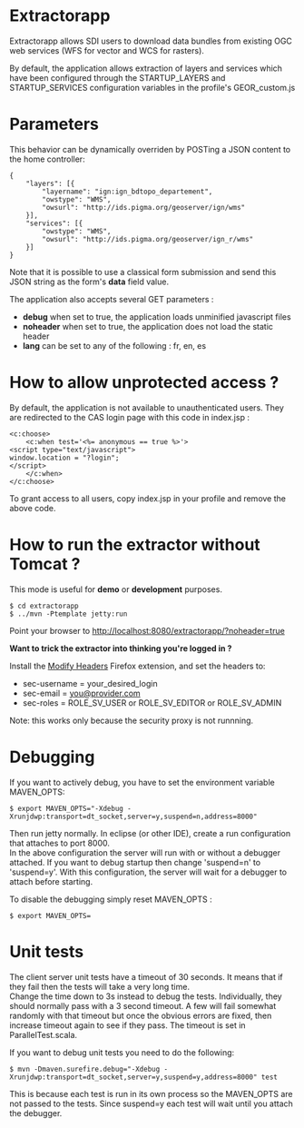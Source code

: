 Extractorapp
============

Extractorapp allows SDI users to download data bundles from existing OGC web services (WFS for vector and WCS for rasters).

By default, the application allows extraction of layers and services which have been configured through the STARTUP_LAYERS and STARTUP_SERVICES configuration variables in the profile's GEOR_custom.js


Parameters
==========

This behavior can be dynamically overriden by POSTing a JSON content to the home controller:

    {
	    "layers": [{
	        "layername": "ign:ign_bdtopo_departement",
	        "owstype": "WMS",
	        "owsurl": "http://ids.pigma.org/geoserver/ign/wms"
	    }],
        "services": [{
            "owstype": "WMS",
	        "owsurl": "http://ids.pigma.org/geoserver/ign_r/wms"
        }]
	}
    
Note that it is possible to use a classical form submission and send this JSON string as the form's **data** field value.

The application also accepts several GET parameters :
 * **debug** when set to true, the application loads unminified javascript files
 * **noheader** when set to true, the application does not load the static header
 * **lang** can be set to any of the following : fr, en, es


How to allow unprotected access ?
=================================

By default, the application is not available to unauthenticated users. They are redirected to the CAS login page with this code in index.jsp :

    <c:choose>
        <c:when test='<%= anonymous == true %>'>
    <script type="text/javascript">
    window.location = "?login";
    </script>
        </c:when>
    </c:choose>
    
To grant access to all users, copy index.jsp in your profile and remove the above code. 


How to run the extractor without Tomcat ?
=========================================

This mode is useful for **demo** or **development** purposes.

    $ cd extractorapp
    $ ../mvn -Ptemplate jetty:run

Point your browser to [http://localhost:8080/extractorapp/?noheader=true](http://localhost:8080/extractorapp/?noheader=true) 


**Want to trick the extractor into thinking you're logged in ?**

Install the [Modify Headers](https://addons.mozilla.org/en-US/firefox/addon/modify-headers/) Firefox extension, and set the headers to:
 * sec-username = your_desired_login
 * sec-email = you@provider.com
 * sec-roles = ROLE_SV_USER or ROLE_SV_EDITOR or ROLE_SV_ADMIN
 
Note: this works only because the security proxy is not runnning.



Debugging
=========

If you want to actively debug, you have to set the environment variable MAVEN_OPTS:

    $ export MAVEN_OPTS="-Xdebug -Xrunjdwp:transport=dt_socket,server=y,suspend=n,address=8000"

Then run jetty normally. In eclipse (or other IDE), create a run configuration that attaches to port 8000.  
In the above configuration the server will run with or without a debugger attached. 
If you want to debug startup then change 'suspend=n' to 'suspend=y'. 
With this configuration, the server will wait for a debugger to attach before starting.

To disable the debugging simply reset MAVEN_OPTS :

    $ export MAVEN_OPTS=


Unit tests
==========

The client server unit tests have a timeout of 30 seconds.  It means that if they fail then the tests will take a very long time.  
Change the time down to 3s instead to debug the tests. Individually, they should normally pass with a 3 second timeout. 
A few will fail somewhat randomly with that timeout but once the obvious errors are fixed, then increase timeout again to see if they pass. 
The timeout is set in ParallelTest.scala.

If you want to debug unit tests you need to do the following:

    $ mvn -Dmaven.surefire.debug="-Xdebug -Xrunjdwp:transport=dt_socket,server=y,suspend=y,address=8000" test

This is because each test is run in its own process so the MAVEN_OPTS are not passed to the tests. Since suspend=y each test will wait until you attach the debugger.
